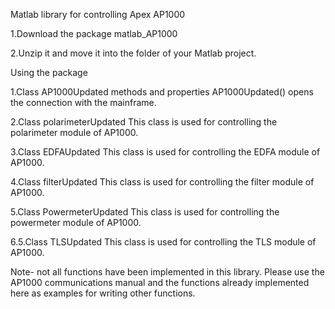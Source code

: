 Matlab library for controlling Apex AP1000

1.Download the package matlab_AP1000

2.Unzip it and move it into the folder of your Matlab project.



Using the package

  1.Class AP1000Updated methods and properties
        AP1000Updated() opens the connection with the mainframe.
        
  2.Class polarimeterUpdated 
        This class is used for controlling the polarimeter module of AP1000.
        
  3.Class EDFAUpdated 
        This class is used for controlling the EDFA module of AP1000.     
        
  4.Class filterUpdated
        This class is used for controlling the filter module of AP1000.
        
        
5.Class PowermeterUpdated
        This class is used for controlling the powermeter module of AP1000. 
        
6.5.Class TLSUpdated
        This class is used for controlling the TLS module of AP1000.      
        
Note- not all functions have been implemented in this library. Please use the AP1000 communications manual and the functions already implemented here as examples for writing other functions.        
